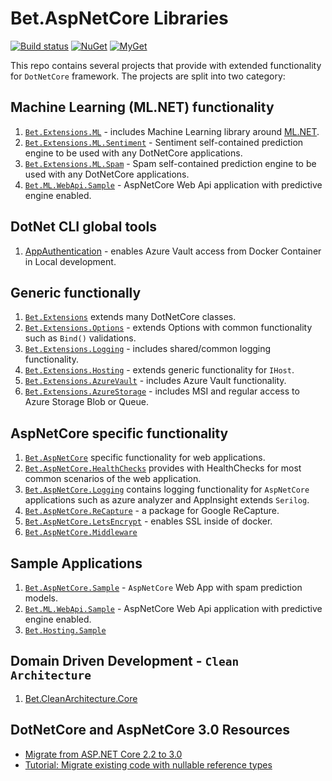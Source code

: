 # Bet.AspNetCore Libraries

[![Build status](https://ci.appveyor.com/api/projects/status/fo9rakj7s7uhs3ij?svg=true)](https://ci.appveyor.com/project/kdcllc/bet-aspnetcore)
[![NuGet](https://img.shields.io/nuget/v/Bet.AspNetCore.svg)](https://www.nuget.org/packages?q=Bet.AspNetCore)
[![MyGet](https://img.shields.io/myget/kdcllc/v/Bet.AspNetCore.svg?label=myget)](https://www.myget.org/F/kdcllc/api/v2)

This repo contains several projects that provide with extended functionality for `DotNetCore` framework. The projects are split into two category:

## Machine Learning (ML.NET) functionality

1. [`Bet.Extensions.ML`](./src/Bet.Extensions.ML/README.md) - includes Machine Learning library around [ML.NET](https://github.com/dotnet/machinelearning).
2. [`Bet.Extensions.ML.Sentiment`](./src/Bet.Extensions.ML.Sentiment/README.md) - Sentiment self-contained prediction engine to be used with any DotNetCore applications.
3. [`Bet.Extensions.ML.Spam`](./src/Bet.Extensions.ML.Spam/README.md) - Spam self-contained prediction engine to be used with any DotNetCore applications.
4. [`Bet.ML.WebApi.Sample`](./src/Bet.ML.WebApi.Sample/README.md) - AspNetCore Web Api application with predictive engine enabled.

## DotNet CLI global tools

1. [AppAuthentication](./src/AppAuthentication/README.md) - enables Azure Vault access from Docker Container in Local development.

## Generic functionally

1. [`Bet.Extensions`](./src/Bet.Extensions/README.md) extends many DotNetCore classes.
2. [`Bet.Extensions.Options`](./src/Bet.Extensions.Options/README.md) - extends Options with common functionality such as `Bind()` validations.
3. [`Bet.Extensions.Logging`](./src/Bet.Extensions.Logging/README.md) - includes shared/common logging functionality.
4. [`Bet.Extensions.Hosting`](./src/Bet.Extensions.Hosting/README.md) - extends generic functionality for `IHost`.
5. [`Bet.Extensions.AzureVault`](./src/Bet.Extensions.AzureVault/README.md) - includes Azure Vault functionality.
6. [`Bet.Extensions.AzureStorage`](./src/Bet.Extensions.AzureStorage/README.md) - includes MSI and regular access to Azure Storage Blob or Queue.

## AspNetCore specific functionality

1. [`Bet.AspNetCore`](./src/Bet.AspNetCore/README.md) specific functionality for web applications.
2. [`Bet.AspNetCore.HealthChecks`](./src/Bet.Extensions.Hosting/README.md) provides with HealthChecks for most common scenarios of the web application.
3. [`Bet.AspNetCore.Logging`](./src/Bet.AspNetCore.Logging/README.md) contains logging functionality for `AspNetCore` applications such as azure analyzer and AppInsight extends `Serilog`.
4. [`Bet.AspNetCore.ReCapture`](./src/Bet.AspNetCore.ReCapture/README.md) - a package for Google ReCapture.
5. [`Bet.AspNetCore.LetsEncrypt`](./src/Bet.Extensions.Hosting/README.md) - enables SSL inside of docker.
6. [`Bet.AspNetCore.Middleware`](./src/Bet.AspNetCore.Middleware/README.md)

## Sample Applications

1. [`Bet.AspNetCore.Sample`](./src/Bet.AspNetCore.Sample/README.md) - `AspNetCore` Web App with spam prediction models.
2. [`Bet.ML.WebApi.Sample`](./src/Bet.ML.WebApi.Sample/README.md) - AspNetCore Web Api application with predictive engine enabled.
3. [`Bet.Hosting.Sample`](./src/Bet.Hosting.Sample/README.md)

## Domain Driven Development - `Clean Architecture`

1. [Bet.CleanArchitecture.Core](./src/Bet.CleanArchitecture.Core/README.md)

## DotNetCore and AspNetCore 3.0 Resources

- [Migrate from ASP.NET Core 2.2 to 3.0](https://docs.microsoft.com/en-us/aspnet/core/migration/22-to-30?view=aspnetcore-2.2&tabs=visual-studio)
- [Tutorial: Migrate existing code with nullable reference types](https://docs.microsoft.com/en-us/dotnet/csharp/tutorials/upgrade-to-nullable-references#upgrade-the-projects-to-c-8)
